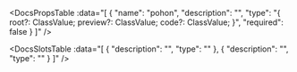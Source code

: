 <!-- This file was automatic generated. Do not edit it manually -->

<DocsPropsTable :data="[
  {
    "name": "pohon",
    "description": "",
    "type": "{ root?: ClassValue; preview?: ClassValue; code?: ClassValue; }",
    "required": false
  }
]" />

<DocsSlotsTable :data="[
  {
    "description": "",
    "type": ""
  },
  {
    "description": "",
    "type": ""
  }
]" />

